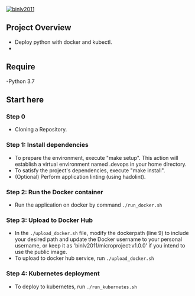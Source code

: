 [![binlv2011](https://circleci.com/gh/bonlv2000/udacity-ex-04.svg?style=svg)](https://app.circleci.com/pipelines/github/bonlv2000/udacity-ex-04)

## Project Overview
  - Deploy python with docker and kubectl.
  - 
## Require
   -Python 3.7

## Start here

### Step 0
- Cloning a Repository.

### Step 1: Install dependencies
- To prepare the environment, execute "make setup". This action will establish a virtual environment named .devops in your home directory.
- To satisfy the project's dependencies, execute "make install".
- (Optional) Perform application linting (using hadolint).

### Step 2: Run the Docker container
- Run the application on docker by command `./run_docker.sh`

### Step 3: Upload to Docker Hub
- In the `./upload_docker.sh` file, modify the dockerpath (line 9) to include your desired path and update the Docker username to your personal username, or keep it as 'binlv2011/microproject:v1.0.0' if you intend to use the public image.
- To upload to docker hub service, run `./upload_docker.sh`

### Step 4: Kubernetes deployment
- To deploy to kubernetes, run `./run_kubernetes.sh`

